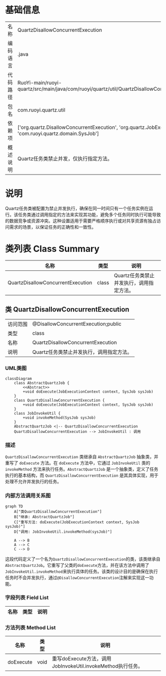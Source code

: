 # 基础信息

|      |      |
|------|------|
| 名称 | QuartzDisallowConcurrentExecution |
| 编码语言 | .java |
| 代码路径 | RuoYi-main/ruoyi-quartz/src/main/java/com/ruoyi/quartz/util/QuartzDisallowConcurrentExecution.java |
| 包名 | com.ruoyi.quartz.util |
| 依赖项 | ['org.quartz.DisallowConcurrentExecution', 'org.quartz.JobExecutionContext', 'com.ruoyi.quartz.domain.SysJob'] |
| 概述说明 | Quartz任务类禁止并发，仅执行指定方法。 |

# 说明

Quartz任务类被配置为禁止并发执行，确保在同一时间只有一个任务实例在运行。该任务类通过调用指定的方法来实现其功能，避免多个任务同时执行可能导致的数据竞争或资源冲突。这种设置适用于需要严格顺序执行或对共享资源有独占访问需求的场景，以保证任务的正确性和一致性。

# 类列表 Class Summary

| 名称   | 类型  | 说明 |
|-------|------|-------------|
| QuartzDisallowConcurrentExecution | class | Quartz任务类禁止并发执行，调用指定方法。 |



## 类 QuartzDisallowConcurrentExecution

|      |      |
|------|------|
| 访问范围 | @DisallowConcurrentExecution;public |
| 类型 | class |
| 名称 | QuartzDisallowConcurrentExecution |
| 说明 | Quartz任务类禁止并发执行，调用指定方法。 |


### UML类图

```mermaid
classDiagram
    class AbstractQuartzJob {
        <<Abstract>>
        +void doExecute(JobExecutionContext context, SysJob sysJob)
    }
    class QuartzDisallowConcurrentExecution {
        +void doExecute(JobExecutionContext context, SysJob sysJob)
    }
    class JobInvokeUtil {
        +void invokeMethod(SysJob sysJob)
    }
    AbstractQuartzJob <|-- QuartzDisallowConcurrentExecution
    QuartzDisallowConcurrentExecution --> JobInvokeUtil : 调用
```

### 描述
`QuartzDisallowConcurrentExecution` 类继承自 `AbstractQuartzJob` 抽象类，并重写了 `doExecute` 方法。在 `doExecute` 方法中，它通过 `JobInvokeUtil` 类的 `invokeMethod` 方法来执行任务。`AbstractQuartzJob` 是一个抽象类，定义了任务执行的基本结构，而 `QuartzDisallowConcurrentExecution` 是其具体实现，用于处理不允许并发执行的任务。


### 内部方法调用关系图

```mermaid
graph TD
    A["类QuartzDisallowConcurrentExecution"]
    B["继承: AbstractQuartzJob"]
    C["重写方法: doExecute(JobExecutionContext context, SysJob sysJob)"]
    D["调用: JobInvokeUtil.invokeMethod(sysJob)"]

    A --> B
    A --> C
    C --> D
```

这段代码定义了一个名为`QuartzDisallowConcurrentExecution`的类，该类继承自`AbstractQuartzJob`。它重写了父类的`doExecute`方法，并在该方法中调用了`JobInvokeUtil.invokeMethod`来执行具体的任务。该类的设计目的是确保在执行任务时不会并发执行，通过`@DisallowConcurrentExecution`注解来实现这一功能。

### 字段列表 Field List

| 名称  | 类型  | 说明 |
|-------|-------|------|

### 方法列表 Method List

| 名称  | 类型  | 说明 |
|-------|-------|------|
| doExecute | void | 重写doExecute方法，调用JobInvokeUtil.invokeMethod执行任务。 |




